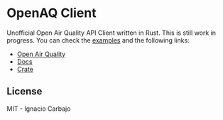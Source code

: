 # OpenAQ Client

Unofficial Open Air Quality API Client written in Rust. This is still work in progress. You can check the [examples](./examples) and the following links:

- [Open Air Quality](https://openaq.org)
- [Docs](https://igncp.github.io/openaq-client/doc/openaq_client)
- [Crate](https://crates.io/crates/openaq-client)

## License

MIT - Ignacio Carbajo
